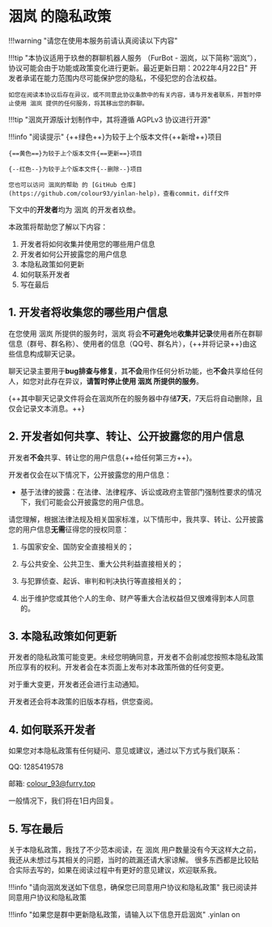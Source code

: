 # 洇岚 的隐私政策

!!!warning "请您在使用本服务前请认真阅读以下内容"

!!!tip "本协议适用于玖叁的群聊机器人服务 （FurBot - 洇岚，以下简称“洇岚”），协议可能会由于功能或政策变化进行更新。最近更新日期：2022年4月22日"
    开发者承诺在能力范围内尽可能保护您的隐私，不侵犯您的合法权益。

    如您在阅读本协议后存在异议，或不同意此协议条款中的有关内容，请与开发者联系，并暂时停止使用 洇岚 提供的任何服务，将其移出您的群聊。

!!!tip "洇岚开源版计划制作中，其将遵循 AGPLv3 协议进行开源"

!!!info "阅读提示"
    {++绿色++}为较于上个版本文件{++新增++}项目

    {==黄色==}为较于上个版本文件{==更新==}项目

    {--红色--}为较于上个版本文件{--删除--}项目

    您也可以访问 洇岚的帮助 的 [GitHub 仓库](https://github.com/colour93/yinlan-help)，查看commit，diff文件

下文中的**开发者**均为 洇岚 的开发者玖叁。

本政策将帮助您了解以下内容：

1. 开发者将如何收集并使用您的哪些用户信息
2. 开发者如何公开披露您的用户信息
3. 本隐私政策如何更新
4. 如何联系开发者
5. 写在最后

## 1. 开发者将收集您的哪些用户信息

在您使用 洇岚 所提供的服务时，洇岚 将会**不可避免**地**收集并记录**使用者所在群聊信息（群号、群名称）、使用者的信息（QQ号、群名片），{++并将记录++}由这些信息构成聊天记录。

聊天记录主要用于**bug排查与修复**，其**不会**用作任何分析功能，也**不会**共享给任何人，如您对此存在异议，**请暂时停止使用 洇岚 所提供的服务**。

{++其中聊天记录文件将会在洇岚所在的服务器中存储**7天**，7天后将自动删除，且仅会记录文本消息。++}

## 2. 开发者如何共享、转让、公开披露您的用户信息

开发者**不会**共享、转让您的用户信息{++给任何第三方++}。

开发者仅会在以下情况下，公开披露您的用户信息：

- 基于法律的披露：在法律、法律程序、诉讼或政府主管部门强制性要求的情况下，我们可能会公开披露您的用户信息。

请您理解，根据法律法规及相关国家标准，以下情形中，我共享、转让、公开披露您的用户信息**无需**征得您的授权同意：

1. 与国家安全、国防安全直接相关的；

2. 与公共安全、公共卫生、重大公共利益直接相关的；

3. 与犯罪侦查、起诉、审判和判决执行等直接相关的；

4. 出于维护您或其他个人的生命、财产等重大合法权益但又很难得到本人同意的。

## 3. 本隐私政策如何更新

开发者的隐私政策可能变更。未经您明确同意，开发者不会削减您按照本隐私政策所应享有的权利。开发者会在本页面上发布对本政策所做的任何变更。

对于重大变更，开发者还会进行主动通知。

开发者还会将本政策的旧版本存档，供您查阅。

## 4. 如何联系开发者

如果您对本隐私政策有任何疑问、意见或建议，通过以下方式与我们联系：

QQ:     1285419578

邮箱:   colour_93@furry.top

一般情况下，我们将在1日内回复。

## 5. 写在最后

关于本隐私政策，我找了不少范本阅读，在 洇岚 用户数量没有今天这样大之前，我还从未想过与其相关的问题，当时的疏漏还请大家谅解。
很多东西都是比较贴合实际去写的，如果在阅读过程中有更好的意见建议，欢迎联系我。

!!!info "请向洇岚发送如下信息，确保您已同意用户协议和隐私政策"
    我已阅读并同意用户协议和隐私政策

!!!info "如果您是群中更新隐私政策，请输入以下信息开启洇岚"
    .yinlan on